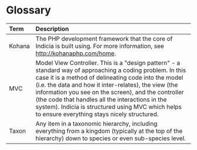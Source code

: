 # Glossary #

| **Term** | **Description** |
|:---------|:----------------|
| Kohana   | The PHP development framework that the core of Indicia is built using. For more information, see http://kohanaphp.com/home. |
| MVC      | Model View Controller. This is a "design pattern" - a standard way of approaching a coding problem. In this case it is a method of delineating code into the model (i.e. the data and how it inter-relates), the view (the information you see on the screen), and the controller (the code that handles all the interactions in the system). Indicia is structured using MVC which helps to ensure everything stays nicely structured. |
| Taxon    | Any item in a taxonomic hierarchy, including everything from a kingdom (typically at the top of the hierarchy) down to species or even sub-species level. |